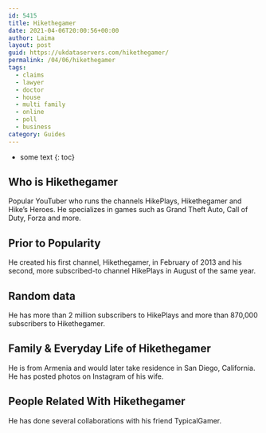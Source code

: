 ```yaml
---
id: 5415
title: Hikethegamer
date: 2021-04-06T20:00:56+00:00
author: Laima
layout: post
guid: https://ukdataservers.com/hikethegamer/
permalink: /04/06/hikethegamer
tags:
  - claims
  - lawyer
  - doctor
  - house
  - multi family
  - online
  - poll
  - business
category: Guides
---
```


* some text
{: toc}


## Who is Hikethegamer
                  
                  
                  
Popular YouTuber who runs the channels HikePlays, Hikethegamer and Hike&#8217;s Heroes. He specializes in games such as Grand Theft Auto, Call of Duty, Forza and more.
                  
              
            
              
            
                
                
                
## Prior to Popularity
                  
                  
                  
He created his first channel, Hikethegamer, in February of 2013 and his second, more subscribed-to channel HikePlays in August of the same year. 
                  
              
            
              
            
                
                
                
## Random data
                  
                  
                  
He has more than 2 million subscribers to HikePlays and more than 870,000 subscribers to Hikethegamer. 
                  
              
            
              
            
                
                
                
## Family & Everyday Life of Hikethegamer
                  
                  
                  
He is from Armenia and would later take residence in San Diego, California. He has posted photos on Instagram of his wife. 
                  
              
            
              
            
                
                
                
## People Related With Hikethegamer
                  
                  
                  
He has done several collaborations with his friend TypicalGamer. 
                  
              
            
              
            
                
              
            
              
              
            
            
              
            
          
          
          